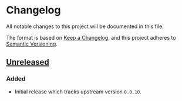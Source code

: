 # Changelog

All notable changes to this project will be documented in this file.

The format is based on [Keep a Changelog](https://keepachangelog.com/en/1.0.0/),
and this project adheres to [Semantic Versioning](https://semver.org/spec/v2.0.0.html).

## [Unreleased]

### Added

- Initial release which tracks upstream version `0.0.10`.

[Unreleased]: https://github.com/giantswarm/kube-vip-cloud-provider-app/tree/main
